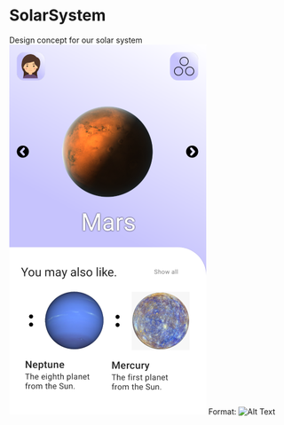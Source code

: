 # SolarSystem
Design concept for our solar system
![App Screenshot](/SolarSystem.png)
Format: ![Alt Text](url)
